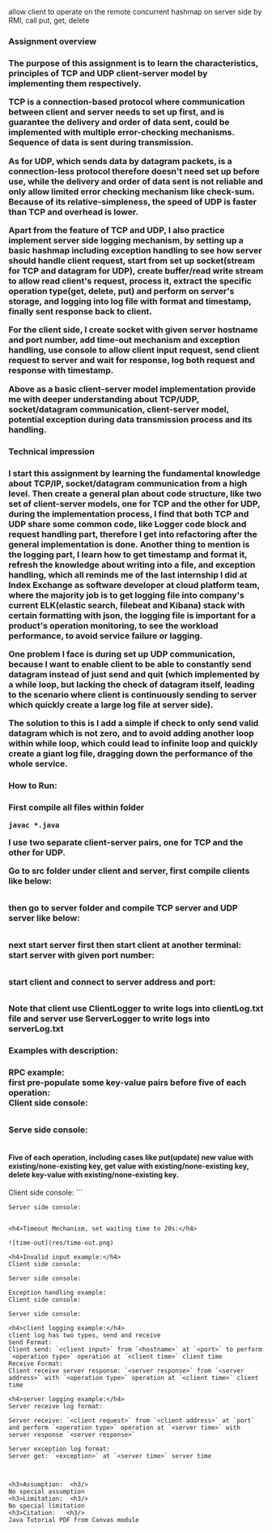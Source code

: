 allow client to operate on the remote concurrent hashmap on server side by RMI, call put, get, delete

<h3>Assignment overview<h3/>
The purpose of this assignment is to learn the characteristics, principles of TCP and UDP client-server model by implementing them respectively.    

TCP is a connection-based protocol where communication between client and server needs to set up first, and is guarantee the delivery and order of data sent, could be implemented with multiple error-checking mechanisms. Sequence of data is sent during transmission.    

As for UDP, which sends data by datagram packets, is a connection-less protocol therefore doesn't need set up before use, while the delivery and order of data sent is not reliable and only allow limited error checking mechanism like check-sum. Because of its relative-simpleness, the speed of UDP is faster than TCP and overhead is lower.    

Apart from the feature of TCP and UDP, I also practice implement server side logging mechanism, by setting up a basic hashmap including exception handling to see how server should handle client request, start from set up socket(stream for TCP and datagram for UDP), create buffer/read write stream to allow read client's request, process it, extract the specific operation type(get, delete, put) and perform on server's storage, and logging into log file with format and timestamp, finally sent response back to client.   

For the client side, I create socket with given server hostname and port number, add time-out mechanism and exception handling, use console to allow client input request, send client request to server and wait for response, log both request and response with timestamp.   

Above as a basic client-server model implementation provide me with deeper understanding about TCP/UDP, socket/datagram communication, client-server model, potential exception during data transmission process and its handling.  

<h3>Technical impression<h3/> 

I start this assignment by learning the fundamental knowledge about TCP/IP, socket/datagram communication from a high level. Then create a general plan about code structure, like two set of client-server models, one for TCP and the other for UDP, during the implementation process, I find that both TCP and UDP share some common code, like Logger code block and request handling part, therefore I get into refactoring after the general implementation is done. Another thing to mention is the logging part, I learn how to get timestamp and format it, refresh the knowledge about writing into a file, and exception handling, which all reminds me of the last internship I did at Index Exchange as software developer at cloud platform team, where the majority job is to get logging file into company's current ELK(elastic search, filebeat and Kibana) stack with certain formatting with json, the logging file is important for a product's operation monitoring, to see the workload performance, to avoid service failure or lagging.   

One problem I face is during set up UDP communication, because I want to enable client to be able to constantly send datagram instead of just send and quit (which implemented by a while loop, but lacking the check of datagram itself, leading to the scenario where client is continuously sending to server which quickly create a large log file at server side).

The solution to this is I add a simple if check to only send valid datagram which is not zero, and to avoid adding another loop within while loop, which could lead to infinite loop and quickly create a giant log file, dragging down the performance of the whole service.   

<h3>How to Run:<h3/>

First compile all files within folder
```
javac *.java
```

I use two separate client-server pairs, one for TCP and the other for UDP.   

Go to src folder under client and server, first compile clients like below:    
```

```   
then go to server folder and compile TCP server and UDP server like below:   
```

```    
next start server first then start client at another terminal:    
start server with given port number:
```

```
start client and connect to server address and port:    
```
```    
Note that client use ClientLogger to write logs into clientLog.txt file and server use ServerLogger to write logs into serverLog.txt

<h3>Examples with description:<h3/>

RPC example:    
first pre-populate some key-value pairs before five of each operation:    
Client side console:
```

```
Serve side console:    
```

```    
<h4>Five of each operation, including cases like put(update) new value with existing/none-existing key, get value with existing/none-existing key, delete key-value with existing/none-existing key.</h4>    
Client side console:    
```

```
Server side console:    
```

```

<h4>Timeout Mechanism, set waiting time to 20s:</h4>
```

```
![time-out](res/time-out.png)    

<h4>Invalid input example:</h4>    
Client side console:
```

```
Server side console:    
```

```
Exception handling example:    
Client side console:
```

```
Server side console:
```

```    
<h4>client logging example:</h4> 
client log has two types, send and receive    
Send Format:    
Client send: `<client input>` from `<hostname>` at `<port>` to perform `<operation type>` operation at `<client time>` client time    
Receive Format:    
Client receive server response: `<server response>` from `<server address>` with `<operation type>` operation at `<client time>` client time
```

```
<h4>server logging example:</h4>
Server receive log format:

Server receive: `<client request>` from `<client address>` at `port` and perform `<operation type>` operation at `<server time>` with server response `<server response>`

Server exception log format:    
Server get: `<exception>` at `<server time>` server time
```

```


<h3>Assumption:  <h3/>
No special assumption
<h3>Limitation:  <h3/>  
No special limitation
<h3>Citation:   <h3/>
Java Tutorial PDF from Canvas module 